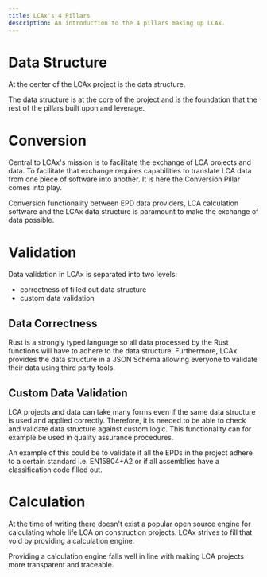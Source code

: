 ```yaml
---
title: LCAx's 4 Pillars
description: An introduction to the 4 pillars making up LCAx.
---
```


# Data Structure

At the center of the LCAx project is the data structure.

The data structure is at the core of the project and is the foundation that the rest of the pillars built upon and
leverage.

# Conversion

Central to LCAx's mission is to facilitate the exchange of LCA projects and data.
To facilitate that exchange requires capabilities to translate LCA data from one piece of software into another.
It is here the Conversion Pillar comes into play.

Conversion functionality between EPD data providers, LCA calculation software and the LCAx data structure is paramount
to make the exchange of data possible.

# Validation

Data validation in LCAx is separated into two levels:

- correctness of filled out data structure
- custom data validation

## Data Correctness

Rust is a strongly typed language so all data processed by the Rust functions will have to adhere to the data structure.
Furthermore, LCAx provides the data structure in a JSON Schema allowing everyone to validate their data using third
party tools.

## Custom Data Validation

LCA projects and data can take many forms even if the same data structure is used and applied correctly.
Therefore, it is needed to be able to check and validate data structure against custom logic.
This functionality can for example be used in quality assurance procedures.

An example of this could be to validate if all the EPDs in the project adhere to a certain standard i.e. EN15804+A2 or
if all assemblies have a classification code filled out. 

# Calculation

At the time of writing there doesn't exist a popular open source engine for calculating whole life LCA on construction
projects.
LCAx strives to fill that void by providing a calculation engine.

Providing a calculation engine falls well in line with making LCA projects more transparent and traceable.
